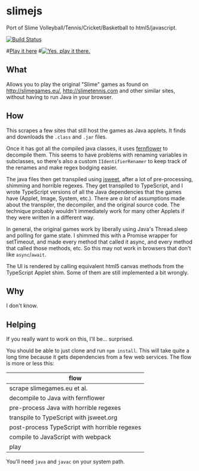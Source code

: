 # slimejs
Port of Slime Volleyball/Tennis/Cricket/Basketball to html5/javascript.

[![Build Status](https://travis-ci.org/mmkal/slimejs.svg?branch=master)](https://travis-ci.org/mmkal/slimejs)

#[Play it here](https://mmkal.github.io/slimejs/)
#[![Yes, play it there.](http://i.imgur.com/ThHVJgb.png)](https://mmkal.github.io/slimejs/)

## What

Allows you to play the original "Slime" games as found on http://slimegames.eu/, http://slimetennis.com and other similar sites, without having to run Java in your browser.

## How 

This scrapes a few sites that still host the games as Java applets. It finds and downloads the `.class` and `.jar` files.

Once it has got all the compiled java classes, it uses [fernflower](https://github.com/JetBrains/intellij-community/tree/master/plugins/java-decompiler/engine) to decompile them. This seems to have problems with renaming variables in subclasses, so there's also a custom `IIdentifierRenamer` to keep track of the renames and make regex bodging easier.

The java files then get transpiled using [jsweet](http://www.jsweet.org/), after a lot of pre-processing, shimming and horrible regexes. They get transpiled to TypeScript, and I wrote TypeScript versions of all the Java dependencies that the games have (Applet, Image, System, etc.). There are _a lot_ of assumptions made about the transpiler, the decompiler, and the original source code. The technique probably wouldn't immediately work for many other Applets if they were written in a different way. 

In general, the original games work by liberally using Java's Thread.sleep and polling for game state. I shimmed this with a Promise wrapper for setTimeout, and made every method that called it async, and every method that called those methods, etc. So this may not work in browsers that don't like `async`/`await`.

The UI is rendered by calling equivalent html5 canvas methods from the TypeScript Applet shim. Some of them are still implemented a bit wrongly.

## Why

I don't know.

## Helping

If you really want to work on this, I'll be... surprised.

You should be able to just clone and run `npm install`. This will take quite a long time because it gets dependencies from a few web services. The flow is more or less this:

|flow|
|-|
| scrape slimegames.eu et al. |
| decompile to Java with fernflower |
| pre-process Java with horrible regexes |
| transpile to TypeScript with jsweet.org |
| post-process TypeScript with horrible regexes |
| compile to JavaScript with webpack |
| play |

You'll need `java` and `javac` on your system path.